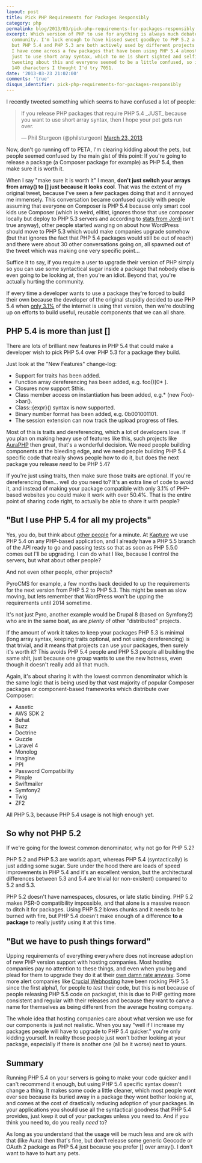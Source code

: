 ```yaml
---
layout: post
title: Pick PHP Requirements for Packages Responsibly
category: php
permalink: blog/2013/03/pick-php-requirements-for-packages-responsibly
excerpt: Which version of PHP to use for anything is always much debated in the PHP
  community. I'm luck enough to have kissed sweet goodbye to PHP 5.2 a while back,
  but PHP 5.4 and PHP 5.3 are both actively used by different projects and recently
  I have come across a few packages that have been using PHP 5.4 almost exclusively
  just to use short aray syntax, which to me is short sighted and selfish. I tried
  tweeting about this and everyone seemed to be a little confused, so instead of
  140 characters I thought I'd try 7051.
date: '2013-03-23 21:02:00'
comments: 'true'
disqus_identifier: pick-php-requirements-for-packages-responsibly
---
```


I recently tweeted something which seems to have confused a lot of people:

<blockquote class="twitter-tweet"><p>If you release PHP packages that require PHP 5.4 _JUST_ because you want to use short array syntax, then I hope your pet gets run over.</p>&mdash; Phil Sturgeon (@philsturgeon) <a href="https://twitter.com/philsturgeon/status/315475056203534338">March 23, 2013</a></blockquote>
<script async src="//platform.twitter.com/widgets.js" charset="utf-8"></script>

Now, don't go running off to PETA, I'm clearing kidding about the pets, but people seemed confused by the main gist of this point: If you're going to release a package (a Composer package for example) as PHP 5.4, then make sure it is worth it. 

When I say "make sure it is worth it" I mean, **don't just switch your arrays from array() to [] just because it looks cool**. That was the extent of my original tweet, because I've seen a few packages doing that and it annoyed me immensely. This conversation became confused quickly with people assuming that everyone on Composer is PHP 5.4 because only smart cool kids use Composer (which is weird, elitist, ignores those that use composer locally but deploy to PHP 5.3 servers and according to [stats from Jordi](https://twitter.com/seldaek/status/315805955050848256) isn't true anyway), other people started wanging on about how WordPress should move to PHP 5.3 which would make companies upgrade somehow (but that ignores the fact that PHP 5.4 packages would still be out of reach) and there were about 30 other conversations going on, all spawned out of the tweet which was making one very specific point...

Suffice it to say, if you require a user to upgrade their version of PHP simply so you can use some syntactical sugar inside a package that nobody else is even going to be looking at, then you're an idiot. Beyond that, you're actually hurting the community. 

If every time a developer wants to use a package they're forced to build their own because the developer of the original stupidly decided to use PHP 5.4 when [only 3.1%](http://w3techs.com/technologies/details/pl-php/5/all) of the internet is using that version, then we're doubling up on efforts to build useful, reusable components that we can all share.

## PHP 5.4 is more than just []

There are lots of brilliant new features in PHP 5.4 that could make a developer wish to pick PHP 5.4 over PHP 5.3 for a package they build.

Just look at the "New Features" change-log:

* Support for traits has been added.
* Function array dereferencing has been added, e.g. foo()[0* ].
* Closures now support $this.
* Class member access on instantiation has been added, e.g.*  (new Foo)->bar().
* Class::{expr}() syntax is now supported.
* Binary number format has been added, e.g. 0b001001101.
* The session extension can now track the upload progress of files.

Most of this is traits and dereferencing, which a lot of developers love. If you plan on making heavy use of features like this, such projects like  [AuraPHP](http://auraphp.github.com/) then great, that's a wonderful decision. We need people building components at the bleeding edge, and we need people building PHP 5.4 specific code that really shows people how to do it, but does the next package you release _need_ to be PHP 5.4?

If you're just using traits, then make sure those traits are optional. If you're dereferencing then… well do you need to? It's an extra line of code to avoid it, and instead of making your package compatible with only 3.1% of PHP-based websites you could make it work with over 50.4%. That is the entire point of sharing code right, to actually be able to share it with people?

## "But I use PHP 5.4 for all my projects"

Yes, you do, but think about [other people](/blog/2012/08/understanding-circumstance) for a minute. At [Kapture](http://kaptu.re) we use PHP 5.4 on any PHP-based application, and I already have a PHP 5.5 branch of the API ready to go and passing tests so that as soon as PHP 5.5.0 comes out I'll be upgrading. I can do what I like, because I control the servers, but what about other people?

And not even other people, other projects?

PyroCMS for example, a few months back decided to up the requirements for the next version from PHP 5.2 to PHP 5.3. This might be seen as slow moving, but lets remember that WordPress won't be upping the requirements until 2014 sometime.

It's not just Pyro, another example would be Drupal 8 (based on Symfony2) who are in the same boat, as are _plenty_ of other "distributed" projects. 

If the amount of work it takes to keep your packages PHP 5.3 is minimal (long array syntax, keeping traits optional, and not using dereferencing) is that trivial, and it means that projects can use your packages, then surely it's worth it? This avoids PHP 5.4 people and PHP 5.3 people all building the same shit, just because one group wants to use the new hotness, even though it doesn't really add all that much.

Again, it's about sharing it with the lowest common denominator which is the same logic that is being used by that vast majority of popular Composer packages or component-based frameworks which distribute over Composer:

* Assetic
* AWS SDK 2
* Behat
* Buzz
* Doctrine
* Guzzle
* Laravel 4
* Monolog
* Imagine
* PPI
* Password Compatibility
* Pimple
* Swiftmailer
* Symfony2
* Twig
* ZF2

All PHP 5.3, because PHP 5.4 usage is not high enough yet. 

## So why not PHP 5.2

If we're going for the lowest common denominator, why not go for PHP 5.2?

PHP 5.2 and PHP 5.3 are worlds apart, whereas PHP 5.4 (syntactically) is just adding some sugar. Sure under the hood there are loads of speed improvements in PHP 5.4 and it's an excellent version, but the architectural differences between 5.3 and 5.4 are trivial (or non-existent) compared to 5.2 and 5.3.

PHP 5.2 doesn't have namespaces, closures, or late static binding. PHP 5.2 makes PSR-0 compatibility impossible, and that alone is a massive reason to ditch it for packages. Using PHP 5.2 blows chunks and it needs to be burned with fire, but PHP 5.4 doesn't make enough of a difference **to a package** to really justify using it at this time.

## "But we have to push things forward"

Upping requirements of everything everywhere does not increase adoption of new PHP version support with hosting companies. Most hosting companies pay no attention to these things, and even when you beg and plead for them to upgrade they do it at their [own damn rate anyway](http://feedback.rackspace.com/forums/71021-product-feedback/suggestions/997049-php-5-3-support-in-cloud-sites). Some more alert companies like [Crucial Webhosting](http://www.crucialwebhost.com/) have been rocking PHP 5.5 since the first alpha1, for people to _test_ their code, but this is not because of people releasing PHP 5.5 code on packagist, this is due to PHP getting more consistent and regular with their releases and because they want to carve a name for themselves as being different from the average hosting company.

The whole idea that hosting companies care about what version we use for our components is just not realistic. When you say "well if I increase my packages people will have to upgrade to PHP 5.4 quicker." you're only kidding yourself. In reality those people just won't bother looking at your package, especially if there is another one (all be it worse) next to yours. 

## Summary

Running PHP 5.4 on your servers is going to make your code quicker and I can't recommend it enough, but using PHP 5.4 specific syntax doesn't change a thing. It makes some code a little cleaner, which most people wont ever see because its buried away in a package they wont bother looking at, and comes at the cost of drastically reducing adoption of your packages. In your applications you should use all the syntactical goodness that PHP 5.4 provides, just keep it out of your packages unless you need to. And if you think you need to, do you really *need* to?

As long as you understand that the usage will be much less and are ok with that (like Aura) then that's fine, but don't release some generic Geocode or OAuth 2 package as PHP 5.4 just because you prefer [] over array(). I don't want to have to hurt any pets.
